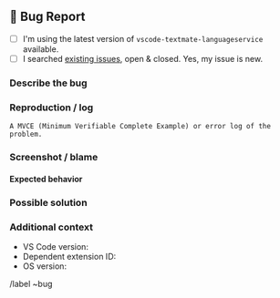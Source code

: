 ## 🐛 Bug Report

- [ ] I'm using the latest version of `vscode-textmate-languageservice` available.
- [ ] I searched [existing issues][vsctmls-issues], open & closed. Yes, my issue is new.

### Describe the bug

<!-- A clear and concise description of what the bug is. -->

### Reproduction / log

```
A MVCE (Minimum Verifiable Complete Example) or error log of the problem.
```

<!-- Can send a REPL or a link to your sample code also. If not remove this line. -->

### Screenshot / blame

<!-- Add screenshot or blame to help explaining. No screenshot, no blame and no error log === closed issue. -->

#### Expected behavior

<!-- A clear & concise description of what you expected to happen. If not applicable remove this section. -->

### Possible solution

<!-- Only if you have suggestions on a fix for the bug.. If not, please remove the section. -->

### Additional context

<!-- Add any other context about the problem here (, , ...). -->
<!-- Use https://stackoverflow.com/a/49398449 to grab the extension list. -->
- VS Code version:
- Dependent extension ID: <!-- In extension pane 🧱, please search, "Copy Extension ID" then right-click . -->
- OS version:

<!-- Checklist -->
[vsctmls-issues]: https://gitlab.com/SNDST00M/vscode-textmate-languageservice/-/issues/?sort=created_date&state=opened

/label ~bug
